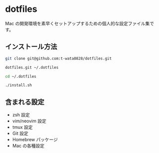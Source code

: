 # dotfiles

Mac の開発環境を素早くセットアップするための個人的な設定ファイル集です。

## インストール方法

```bash
git clone git@github.com:t-wata0828/dotfiles.git
```

```bash
dotfiles.git ~/.dotfiles
```

```bash
cd ~/.dotfiles
```

```bash
./install.sh
```

## 含まれる設定

- zsh 設定
- vim/neovim 設定
- tmux 設定
- Git 設定
- Homebrew パッケージ
- Mac の各種設定

